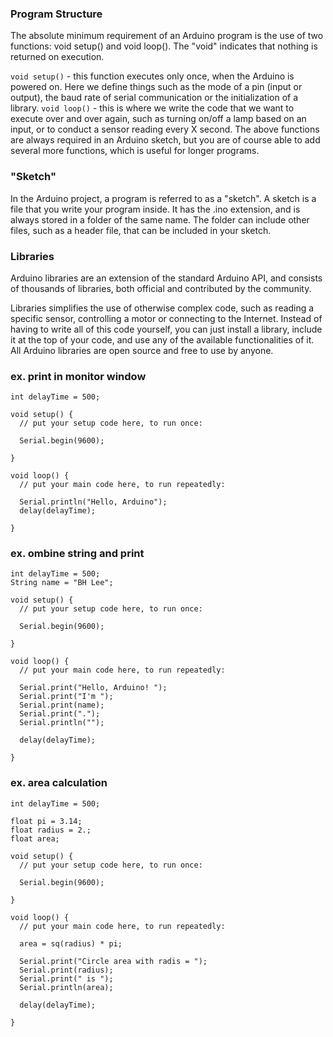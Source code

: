 ### Program Structure

The absolute minimum requirement of an Arduino program is the use of two functions: void setup() and void loop(). The "void" indicates that nothing is returned on execution.

```void setup()``` - this function executes only once, when the Arduino is powered on. Here we define things such as the mode of a pin (input or output), the baud rate of serial communication or the initialization of a library.
```void loop()``` - this is where we write the code that we want to execute over and over again, such as turning on/off a lamp based on an input, or to conduct a sensor reading every X second.
The above functions are always required in an Arduino sketch, but you are of course able to add several more functions, which is useful for longer programs.

### "Sketch"

In the Arduino project, a program is referred to as a "sketch". A sketch is a file that you write your program inside. It has the .ino extension, and is always stored in a folder of the same name.
The folder can include other files, such as a header file, that can be included in your sketch.

### Libraries

Arduino libraries are an extension of the standard Arduino API, and consists of thousands of libraries, both official and contributed by the community.

Libraries simplifies the use of otherwise complex code, such as reading a specific sensor, controlling a motor or connecting to the Internet. Instead of having to write all of this code yourself, you can just install a library, include it at the top of your code, and use any of the available functionalities of it. All Arduino libraries are open source and free to use by anyone.

### ex. print in monitor window

```
int delayTime = 500;

void setup() {
  // put your setup code here, to run once:
  
  Serial.begin(9600);

}

void loop() {
  // put your main code here, to run repeatedly:

  Serial.println("Hello, Arduino");
  delay(delayTime);

}
```

### ex. ombine string and print

```
int delayTime = 500;
String name = "BH Lee";

void setup() {
  // put your setup code here, to run once:
  
  Serial.begin(9600);

}

void loop() {
  // put your main code here, to run repeatedly:

  Serial.print("Hello, Arduino! ");
  Serial.print("I'm ");
  Serial.print(name);
  Serial.print(".");
  Serial.println("");

  delay(delayTime);

}
```

### ex. area calculation

```
int delayTime = 500;

float pi = 3.14;
float radius = 2.;
float area;

void setup() {
  // put your setup code here, to run once:
  
  Serial.begin(9600);

}

void loop() {
  // put your main code here, to run repeatedly:

  area = sq(radius) * pi;

  Serial.print("Circle area with radis = ");
  Serial.print(radius);
  Serial.print(" is ");
  Serial.println(area);

  delay(delayTime);

}
```




